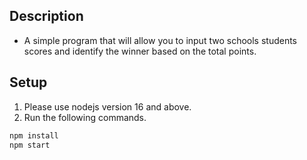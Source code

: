 ## Description
- A simple program that will allow you to input two schools
students scores and identify the winner based on the total
points.

## Setup
1. Please use nodejs version 16 and above.
2. Run the following commands.
```bash
npm install
npm start 
```
